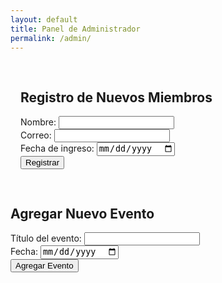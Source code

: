 ```yaml
---
layout: default
title: Panel de Administrador
permalink: /admin/
---
```


<section id="registro-miembros" style="padding: 1rem;">
  <h2>Registro de Nuevos Miembros</h2>
  <form id="form-miembro">
    <label>Nombre: <input type="text" name="nombre" required /></label><br />
    <label>Correo: <input type="email" name="correo" required /></label><br />
    <label>Fecha de ingreso: <input type="date" name="fecha" required /></label><br />
    <button type="submit">Registrar</button>
  </form>
  <div id="mensaje"></div>
</section>
<script src="https://www.gstatic.com/firebasejs/8.10.1/firebase-app.js"></script>
<script src="https://www.gstatic.com/firebasejs/8.10.1/firebase-firestore.js"></script>
<script type="module" src="/firebase-config.js"></script>
<script type="module" src="/assets/js/form-handler.js"></script>


<h2>Agregar Nuevo Evento</h2>
<form id="form-evento">
  <label>Título del evento:
    <input type="text" name="titulo" required />
  </label><br />
  <label>Fecha:
    <input type="date" name="fecha" required />
  </label><br />
  <button type="submit">Agregar Evento</button>
</form>

<div id="mensaje"></div>

<script src="https://www.gstatic.com/firebasejs/8.10.1/firebase-app.js"></script>
<script src="https://www.gstatic.com/firebasejs/8.10.1/firebase-firestore.js"></script>
<script type="module" src="/firebase-config.js"></script>
<script type="module" src="/assets/js/admin-events.js"></script>
